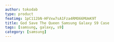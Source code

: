 ```yaml
---
author: tokodab
type: product
featimg: 1pC112bN-HFVxw7sA1Fza4RMO66MUmK9T
title: God Save The Queen Samsung Galaxy S9 Case
tags: [samsung, galaxy, s9]
category: [samsung]
---
```

